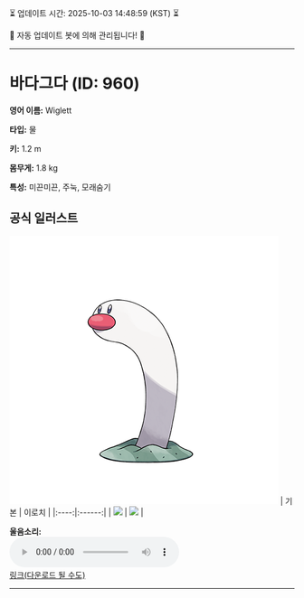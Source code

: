 
⏳ 업데이트 시간: 2025-10-03 14:48:59 (KST) ⏳

🤖 자동 업데이트 봇에 의해 관리됩니다! 🤖

---

# 바다그다 (ID: 960)
**영어 이름:** Wiglett

**타입:** 물

**키:** 1.2 m

**몸무게:** 1.8 kg

**특성:** 미끈미끈, 주눅, 모래숨기

## 공식 일러스트
![](https://raw.githubusercontent.com/PokeAPI/sprites/master/sprites/pokemon/other/official-artwork/960.png)
| 기본 | 이로치 |
|:----:|:------:|
| <img src="http://play.pokemonshowdown.com/sprites/ani/wiglett.gif" width="200"> | <img src="http://play.pokemonshowdown.com/sprites/ani-shiny/wiglett.gif" width="200"> |

**울음소리:**<br><audio controls src="https://raw.githubusercontent.com/PokeAPI/cries/main/cries/pokemon/latest/960.ogg"></audio><br> [링크(다운로드 될 수도)](https://raw.githubusercontent.com/PokeAPI/cries/main/cries/pokemon/latest/960.ogg)


---
